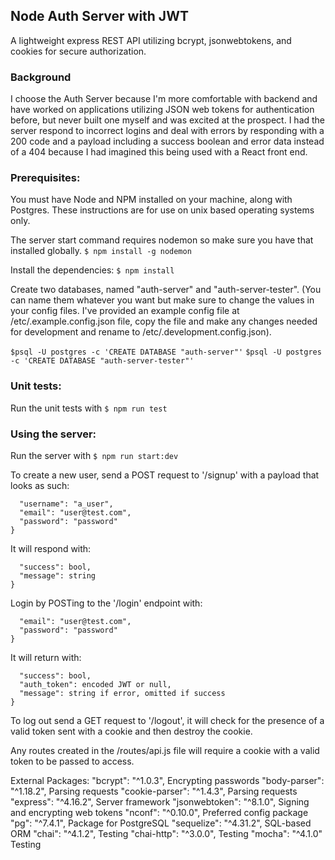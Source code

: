 ## Node Auth Server with JWT

A lightweight express REST API utilizing bcrypt, jsonwebtokens, and cookies for
secure authorization.

### Background
I choose the Auth Server because I'm more comfortable with backend and
have worked on applications utilizing JSON web tokens for authentication before,
but never built one myself and was excited at the prospect. I had the server
respond to incorrect logins and deal with errors by responding with a 200 code
and a payload including a success boolean and error data instead of a 404
because I had imagined this being used with a React front end.

### Prerequisites:
You must have Node and NPM installed on your machine, along with Postgres.
These instructions are for use on unix based operating systems only.

The server start command requires nodemon so make sure you have that installed globally.
`$ npm install -g nodemon`

Install the dependencies:
`$ npm install`

Create two databases, named "auth-server" and "auth-server-tester".
(You can name them whatever you want but make sure to change the values in your
config files. I've provided an example config file at /etc/.example.config.json
file, copy the file and make any changes needed for development and rename to
/etc/.development.config.json).

`$psql -U postgres -c 'CREATE DATABASE "auth-server"'`
`$psql -U postgres -c 'CREATE DATABASE "auth-server-tester"'`

### Unit tests:

Run the unit tests with
`$ npm run test`

### Using the server:

Run the server with
`$ npm run start:dev`

To create a new user, send a POST request to '/signup' with a payload that looks
as such:
```{
  "username": "a_user",
  "email": "user@test.com",
  "password": "password"
}
```

It will respond with:
```{
  "success": bool,
  "message": string
}
```

Login by POSTing to the '/login' endpoint with:
```{
  "email": "user@test.com",
  "password": "password"
}
```

It will return with:
```{
  "success": bool,
  "auth_token": encoded JWT or null,
  "message": string if error, omitted if success
}
```

To log out send a GET request to '/logout', it will check for the presence of a
valid token sent with a cookie and then destroy the cookie.

Any routes created in the /routes/api.js file will require a cookie with a valid
token to be passed to access.

External Packages:
"bcrypt": "^1.0.3", Encrypting passwords
"body-parser": "^1.18.2", Parsing requests
"cookie-parser": "^1.4.3", Parsing requests
"express": "^4.16.2", Server framework
"jsonwebtoken": "^8.1.0", Signing and encrypting web tokens
"nconf": "^0.10.0", Preferred config package
"pg": "^7.4.1", Package for PostgreSQL
"sequelize": "^4.31.2", SQL-based ORM
"chai": "^4.1.2", Testing
"chai-http": "^3.0.0", Testing
"mocha": "^4.1.0" Testing
